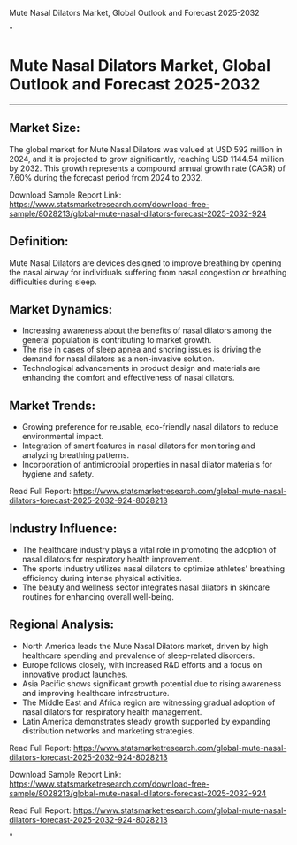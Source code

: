 Mute Nasal Dilators Market, Global Outlook and Forecast 2025-2032

"<!DOCTYPE html>
<html>
<body>

<h1>Mute Nasal Dilators Market, Global Outlook and Forecast 2025-2032</h1>
<hr>

<h2>Market Size:</h2>
<p>The global market for Mute Nasal Dilators was valued at USD 592 million in 2024, and it is projected to grow significantly, reaching USD 1144.54 million by 2032. This growth represents a compound annual growth rate (CAGR) of 7.60% during the forecast period from 2024 to 2032.</p>
<p>Download Sample Report Link: <a href='https://www.statsmarketresearch.com/download-free-sample/8028213/global-mute-nasal-dilators-forecast-2025-2032-924'>https://www.statsmarketresearch.com/download-free-sample/8028213/global-mute-nasal-dilators-forecast-2025-2032-924</a></p>

<h2>Definition:</h2>
<p>Mute Nasal Dilators are devices designed to improve breathing by opening the nasal airway for individuals suffering from nasal congestion or breathing difficulties during sleep.</p>

<h2>Market Dynamics:</h2>
<ul>
  <li>Increasing awareness about the benefits of nasal dilators among the general population is contributing to market growth.</li>
  <li>The rise in cases of sleep apnea and snoring issues is driving the demand for nasal dilators as a non-invasive solution.</li>
  <li>Technological advancements in product design and materials are enhancing the comfort and effectiveness of nasal dilators.</li>
</ul>

<h2>Market Trends:</h2>
<ul>
  <li>Growing preference for reusable, eco-friendly nasal dilators to reduce environmental impact.</li>
  <li>Integration of smart features in nasal dilators for monitoring and analyzing breathing patterns.</li>
  <li>Incorporation of antimicrobial properties in nasal dilator materials for hygiene and safety.</li>
</ul>
<p>Read Full Report: <a href='https://www.statsmarketresearch.com/global-mute-nasal-dilators-forecast-2025-2032-924-8028213'>https://www.statsmarketresearch.com/global-mute-nasal-dilators-forecast-2025-2032-924-8028213</a></p>

<h2>Industry Influence:</h2>
<ul>
  <li>The healthcare industry plays a vital role in promoting the adoption of nasal dilators for respiratory health improvement.</li>
  <li>The sports industry utilizes nasal dilators to optimize athletes' breathing efficiency during intense physical activities.</li>
  <li>The beauty and wellness sector integrates nasal dilators in skincare routines for enhancing overall well-being.</li>
</ul>

<h2>Regional Analysis:</h2>
<ul>
  <li>North America leads the Mute Nasal Dilators market, driven by high healthcare spending and prevalence of sleep-related disorders.</li>
  <li>Europe follows closely, with increased R&D efforts and a focus on innovative product launches.</li>
  <li>Asia Pacific shows significant growth potential due to rising awareness and improving healthcare infrastructure.</li>
  <li>The Middle East and Africa region are witnessing gradual adoption of nasal dilators for respiratory health management.</li>
  <li>Latin America demonstrates steady growth supported by expanding distribution networks and marketing strategies.</li>
</ul>
<p>Read Full Report: <a href='https://www.statsmarketresearch.com/global-mute-nasal-dilators-forecast-2025-2032-924-8028213'>https://www.statsmarketresearch.com/global-mute-nasal-dilators-forecast-2025-2032-924-8028213</a></p>

<p>Download Sample Report Link: <a href='https://www.statsmarketresearch.com/download-free-sample/8028213/global-mute-nasal-dilators-forecast-2025-2032-924'>https://www.statsmarketresearch.com/download-free-sample/8028213/global-mute-nasal-dilators-forecast-2025-2032-924</a></p>

<p>Read Full Report: <a href='https://www.statsmarketresearch.com/global-mute-nasal-dilators-forecast-2025-2032-924-8028213'>https://www.statsmarketresearch.com/global-mute-nasal-dilators-forecast-2025-2032-924-8028213</a></p>

</body>
</html>"
